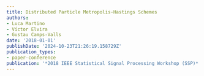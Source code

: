 ```yaml
---
title: Distributed Particle Metropolis-Hastings Schemes
authors:
- Luca Martino
- Vı́ctor Elvira
- Gustau Camps-Valls
date: '2018-01-01'
publishDate: '2024-10-23T21:26:19.158729Z'
publication_types:
- paper-conference
publication: '*2018 IEEE Statistical Signal Processing Workshop (SSP)*'
---
```

